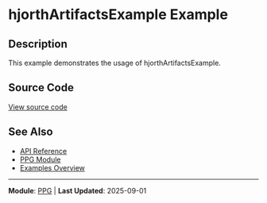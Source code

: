 # hjorthArtifactsExample Example

## Description

This example demonstrates the usage of hjorthArtifactsExample.

## Source Code

[View source code](https://github.com/BSICoS/biosigmat/tree/main/examples/ppg/hjorthArtifactsExample.m)

## See Also

- [API Reference](../index.md)
- [PPG Module](../api/ppg/index.md)
- [Examples Overview](index.md)

---

**Module**: [PPG](../api/ppg/index.md) | **Last Updated**: 2025-09-01
